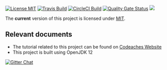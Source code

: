 [![License MIT][MIT badge]][MIT]
[![Travis Build][Travis badge]][Travis]
[![CircleCI Build][CircleCI badge]][CircleCI]
[![Quality Gate Status][Quality Gate Status badge]][Quality Gate]
[![][Paypal Donate Img]][Paypal Donate Link]

The **current** version of this project is licensed under [MIT].

## Relevant documents

- The tutorial related to this project can be found on [Codeaches Website]
- This project is built using OpenJDK 12 

[![Gitter Chat][Gitter badge]][Gitter]

[MIT badge]: https://img.shields.io/:license-MIT%202.0-blue.svg
[MIT]: https://opensource.org/licenses/mit-license.php

[Paypal Donate Img]: https://www.paypalobjects.com/en_US/i/btn/btn_donate_SM.gif
[Paypal Donate Link]: https://www.paypal.com/cgi-bin/webscr?cmd=_donations&business=FLER29DWAYJ58&currency_code=USD&source=url

[Codeaches Website]: https://codeaches.com

[Travis badge]: https://img.shields.io/travis/codeaches/spring-boot-kafka-examples/master.svg?label=Travis%20Code%20Build&style=flat
[Travis]: https://travis-ci.org/codeaches/spring-boot-kafka-examples/builds

[CircleCI badge]: https://circleci.com/gh/codeaches/spring-boot-kafka-examples.svg?style=svg
[CircleCI]: https://circleci.com/gh/codeaches/spring-boot-kafka-examples

[Quality Gate Status badge]: https://sonarcloud.io/api/project_badges/measure?project=com.codeaches%3Aspring-boot-kafka-examples&metric=alert_status
[Quality Gate]: https://sonarcloud.io/dashboard?id=com.codeaches%3Aspring-boot-kafka-examples

[Gitter badge]: https://badges.gitter.im/Codeaches/spring-boot-kafka-examples.svg
[Gitter]: https://gitter.im/Codeaches/spring-boot-kafka-examples?utm_source=badge&utm_medium=badge&utm_campaign=pr-badge&utm_content=badge
